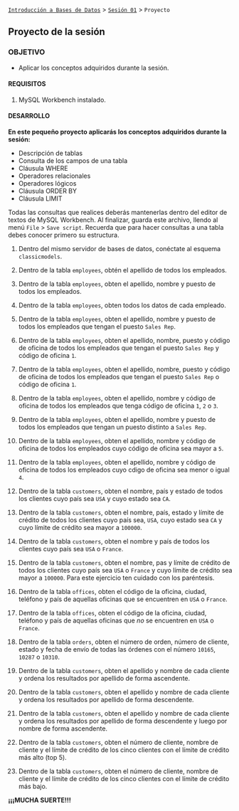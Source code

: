 [`Introducción a Bases de Datos`](../../Readme.md) > [`Sesión 01`](../Readme.md) > `Proyecto`
	
## Proyecto de la sesión

### OBJETIVO 

- Aplicar los conceptos adquiridos durante la sesión.

#### REQUISITOS 

1. MySQL Workbench instalado.

#### DESARROLLO

**En este pequeño proyecto aplicarás los conceptos adquiridos durante la sesión:**

- Descripción de tablas  
- Consulta de los campos de una tabla  
- Cláusula WHERE  
- Operadores relacionales  
- Operadores lógicos  
- Cláusula ORDER BY  
- Cláusula LIMIT  

Todas las consultas que realices deberás mantenerlas dentro del editor de textos de MySQL Workbench. Al finalizar, guarda este archivo, llendo al menú `File` > `Save script`. Recuerda que para hacer consultas a una tabla debes conocer primero su estructura.

1. Dentro del mismo servidor de bases de datos, conéctate al esquema `classicmodels`.

2. Dentro de la tabla `employees`, obtén el apellido de todos los empleados.

3. Dentro de la tabla `employees`, obten el apellido, nombre y puesto de todos los empleados.

4. Dentro de la tabla `employees`, obten todos los datos de cada empleado.

5. Dentro de la tabla `employees`, obten el apellido, nombre y puesto de todos los empleados que tengan el puesto `Sales Rep`.

6. Dentro de la tabla `employees`, obten el apellido, nombre, puesto y código de oficina de todos los empleados que tengan el puesto `Sales Rep` y código de oficina `1`.

7. Dentro de la tabla `employees`, obten el apellido, nombre, puesto y código de oficina de todos los empleados que tengan el puesto `Sales Rep` o código de oficina `1`.

8. Dentro de la tabla `employees`, obten el apellido, nombre y código de oficina de todos los empleados que tenga código de oficina `1`, `2` o `3`.

9. Dentro de la tabla `employees`, obten el apellido, nombre y puesto de todos los empleados que tengan un puesto distinto a `Sales Rep`.

10. Dentro de la tabla `employees`, obten el apellido, nombre y código de oficina de todos los empleados cuyo código de oficina sea mayor a `5`.

11. Dentro de la tabla `employees`, obten el apellido, nombre y código de oficina de todos los empleados cuyo cdigo de oficina sea menor o igual `4`.

12. Dentro de la tabla `customers`, obten el nombre, país y estado de todos los clientes cuyo país sea `USA` y cuyo estado sea `CA`.

13. Dentro de la tabla `customers`, obten el nombre, país, estado y límite de crédito de todos los clientes cuyo país sea, `USA`, cuyo estado sea `CA` y cuyo límite de crédito sea mayor a `100000`.

14. Dentro de la tabla `customers`, obten el nombre y país de todos los clientes cuyo país sea `USA` o `France`.

15. Dentro de la tabla `customers`, obten el nombre, pas y límite de crédito de todos los clientes cuyo país sea `USA` o `France` y cuyo límite de crédito sea mayor a `100000`. Para este ejercicio ten cuidado con los paréntesis.

16. Dentro de la tabla `offices`, obten el código de la oficina, ciudad, teléfono y país de aquellas oficinas que se encuentren en `USA` o `France`.

17. Dentro de la tabla `offices`, obten el código de la oficina, ciudad, teléfono y país de aquellas oficinas que *no* se encuentren en `USA` o `France`.

18. Dentro de la tabla `orders`, obten el número de orden, número de cliente, estado y fecha de envío de todas las órdenes con el número `10165`, `10287` o `10310`.

19. Dentro de la tabla `customers`, obten el apellido y nombre de cada cliente y ordena los resultados por apellido de forma ascendente.

20. Dentro de la tabla `customers`, obten el apellido y nombre de cada cliente y ordena los resultados por apellido de forma descendente.

21. Dentro de la tabla `customers`, obten el apellido y nombre de cada cliente y ordena los resultados por apellido de forma descendente y luego por nombre de forma ascendente.

22. Dentro de la tabla `customers`, obten el número de cliente, nombre de cliente y el límite de crédito de los cinco clientes con el límite de crédito más alto (top 5).

23. Dentro de la tabla `customers`, obten el número de cliente, nombre de cliente y el límite de crédito de los cinco clientes con el límite de crédito más bajo.

**¡¡¡MUCHA SUERTE!!!**


